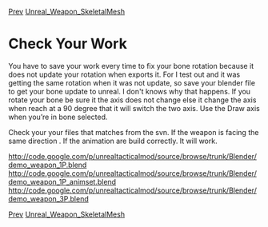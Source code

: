 [Prev](Blender_Weapon_Model_3P.md) [Unreal\_Weapon\_SkeletalMesh](Unreal_Weapon_SkeletalMesh.md)
# Check Your Work #
You have to save your work every time to fix your bone rotation because it does not update your rotation when exports it. For I test out and it was getting the same rotation when it was not update, so save your blender file to get your bone update to unreal. I don't knows why that happens. If you rotate your bone be sure it the axis does not change else it change the axis when reach at a 90 degree that it will switch the two axis. Use the Draw axis when you’re in bone selected.

Check your your files that matches from the svn. If the weapon is facing the same direction . If the animation are build correctly. It will work.

http://code.google.com/p/unrealtacticalmod/source/browse/trunk/Blender/demo_weapon_1P.blend
http://code.google.com/p/unrealtacticalmod/source/browse/trunk/Blender/demo_weapon_1P_animset.blend
http://code.google.com/p/unrealtacticalmod/source/browse/trunk/Blender/demo_weapon_3P.blend

[Prev](Blender_Weapon_Model_3P.md) [Unreal\_Weapon\_SkeletalMesh](Unreal_Weapon_SkeletalMesh.md)
